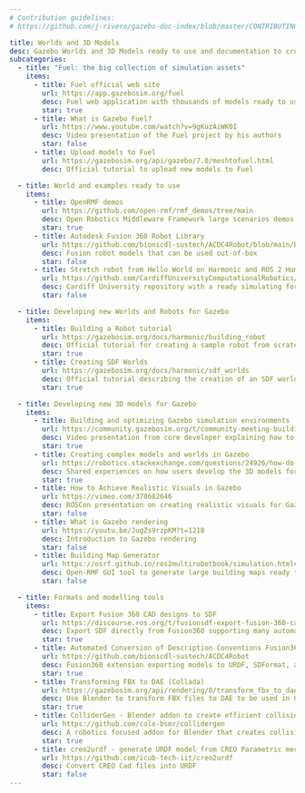 ```yaml
---
# Contribution guidelines:
# https://github.com/j-rivero/gazebo-doc-index/blob/master/CONTRIBUTING.md

title: Worlds and 3D Models
desc: Gazebo Worlds and 3D Models ready to use and documentation to create new ones
subcategories:
  - title: "Fuel: the big collection of simulation assets"
    items:
      - title: Fuel official web site
        url: https://app.gazebosim.org/fuel
        desc: Fuel web application with thousands of models ready to use (drag and drop into Gazebo)
        star: true
      - title: What is Gazebo Fuel?
        url: https://www.youtube.com/watch?v=9gKuzAiWK0I
        desc: Video presentation of the Fuel project by his authors
        star: false
      - title: Upload models to Fuel
        url: https://gazebosim.org/api/gazebo/7.0/meshtofuel.html
        desc: Official tutorial to upload new models to Fuel

  - title: World and examples ready to use
    items:
      - title: OpenRMF demos
        url: https://github.com/open-rmf/rmf_demos/tree/main
        desc: Open Robotics Middleware Framework large scenarios demos for Gazebo and ROS
        star: true
      - title: Autodesk Fusion 360 Robot Library
        url: https://github.com/bionicdl-sustech/ACDC4Robot/blob/main/RobotLibrary.md
        desc: Fusion robot models that can be used out-of-box
        star: false
      - title: Stretch robot from Hello World on Harmonic and ROS 2 Humble
        url: https://github.com/CardiffUniversityComputationalRobotics/stretch_ros2/tree/humble/stretch_gz_sim
        desc: Cardiff University repository with a ready simulating for the Stretch Robot
        star: false

  - title: Developing new Worlds and Robots for Gazebo
    items:
      - title: Building a Robot tutorial
        url: https://gazebosim.org/docs/harmonic/building_robot
        desc: Official tutorial for creating a sample robot from scratch
        star: true
      - title: Creating SDF Worlds
        url: https://gazebosim.org/docs/harmonic/sdf_worlds
        desc: Official tutorial describing the creation of an SDF world
        star: true

  - title: Developing new 3D models for Gazebo
    items:
      - title: Building and optimizing Gazebo simulation environments
        url: https://community.gazebosim.org/t/community-meeting-building-and-optimizing-gazebo-simulation-environments/2831
        desc: Video presentation from core developer explaining how to achive efficency in complex simulations
        star: true
      - title: Creating complex models and worlds in Gazebo
        url: https://robotics.stackexchange.com/questions/24926/how-do-people-create-complex-models-worlds-in-the-gazebo/
        desc: Shared experiences on how users develop the 3D models for Gazebo
        star: true
      - title: How to Achieve Realistic Visuals in Gazebo
        url: https://vimeo.com/378682646
        desc: ROSCon presentation on creating realistic visuals for Gazebo
        star: false
      - title: What is Gazebo rendering
        url: https://youtu.be/JugZs9rzpKM?t=1218
        desc: Introduction to Gazebo rendering
        star: false
      - title: Building Map Generator
        url: https://osrf.github.io/ros2multirobotbook/simulation.html#building-map-generator
        desc: Open-RMF GUI tool to generate large building maps ready to use in Gazebo
        star: false

  - title: Formats and modelling tools
    items:
      - title: Export Fusion 360 CAD designs to SDF
        url: https://discourse.ros.org/t/fusionsdf-export-fusion-360-cad-designs-to-sdf/39430/1
        desc: Export SDF directly from Fusion360 supporting many automatic features.
        star: true
      - title: Automated Conversion of Description Conventions Fusion360 Add-In.
        url: https://github.com/bionicdl-sustech/ACDC4Robot
        desc: Fusion360 extension exporting models to URDF, SDFormat, and MJCF
        star: true
      - title: Transforming FBX to DAE (Collada)
        url: https://gazebosim.org/api/rendering/8/transform_fbx_to_dae.html
        desc: Use Blender to transform FBX files to DAE to be used in Gazebo
        star: true
      - title: ColliderGen - Blender addon to create efficient collision geometries
        url: https://github.com/cole-bsmr/collidergen
        desc: A robotics focused addon for Blender that creates collision geometry and SDF files.
        star: true
      - title: creo2urdf - generate URDF model from CREO Parametric mechanisms
        url: https://github.com/icub-tech-iit/creo2urdf
        desc: Convert CREO Cad files into URDF
        star: false
---
```

